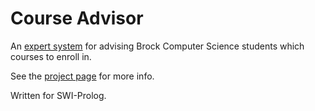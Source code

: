Course Advisor
==============

An [expert system](http://en.wikipedia.org/wiki/Expert_system) for advising
Brock Computer Science students which courses to enroll in.

See the [project page](http://brockcsc.github.com/course-advisor/) for more
info.

Written for SWI-Prolog.
